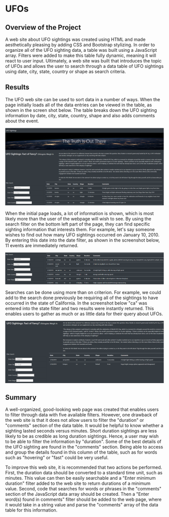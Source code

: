 # UFOs
## Overview of the Project
A web site about UFO sightings was created using HTML and made aesthetically pleasing by adding CSS and Bootstrap stylizing. In order to organize all of the UFO sighting data, a table was built using a JavaScript array. Filters were added to make this table fully dynamic, meaning it will react to user input.  Ultimately, a web site was built that introduces the topic of UFOs and allows the user to search through a data table of UFO sightings using date, city, state, country or shape as search criteria.

## Results
The UFO web site can be used to sort data in a number of ways.  When the page initially loads all of the data entries can be viewed in the table, as shown in the screen shot below.  The table breaks down the UFO sighting information by date, city, state, country, shape and also adds comments about the event.

![screenshot of initial UFO Finder page](static/images/ufos1.png)

When the initial page loads, a lot of information is shown, which is most likely more than the user of the webpage will wish to see. By using the search filter on the bottom left part of the page, they can find specific sighting information that interests them.  For example, let's say someone wishes to find out how many UFO sightings occurred on January 10, 2010.  By entering this date into the date filter, as shown in the screenshot below, 11 events are immediately returned.  

![UFO Finder webpage searching a specific date](static/images/ufos2.png)

Searches can be done using more than on criterion.  For example, we could add to the search done previously be requiring all of the sightings to have occurred in the state of California.  In the screenshot below "ca" was entered into the state filter and two results were instantly returned.  This enables users to gather as much or as little data for their query about UFOs. 

![UFO Finder webpage searching a specific date and state](static/images/ufos3.png)


## Summary
A well-organized, good-looking web page was created that enables users to filter through data with five available filters.  However, one drawback of the web site is that 
it does not allow users to filter the "duration" or "comments" section of the data table.  It would be helpful to know whether a sighting lasted seconds versus minutes.  Short duration sightings are less likely to be as credible as long duration sightings.  Hence, a user may wish to be able to filter the information by "duration".  Some of the best details of the UFO sighting are found in the "comments" section.  Being able to access and group the details found in this column of the table, such as for words such as "hovering" or "fast" could be very useful.  
 
To improve this web site, it is recommended that two actions be performed.  First, the duration data should be converted to a standard time unit, such as minutes.  This value can then be easily searchable and a "Enter minimum duration" filter added to the web site to return durations of a minimum value.  Second, code that searches for words or phrases in the "comments" section of the JavaScript data array should be created.  Then a "Enter word(s) found in comments" filter should be added to the web page, where it would take in a string value and parse the "comments" array of the data table for this information.    
